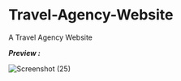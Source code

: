 # Travel-Agency-Website
A Travel Agency Website

<b><i>Preview :</i></b>

![Screenshot (25)](https://user-images.githubusercontent.com/110611239/183511905-e3de536d-de14-4dc6-a480-4885c972ccaa.png)
